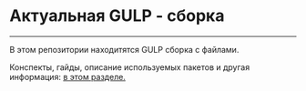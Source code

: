 # Актуальная GULP - сборка #
___
В этом репозитории находитятся GULP сборка с файлами.

Конспекты, гайды, описание используемых пакетов и другая информация: [в этом разделе.](https://github.com/UltimatePowerCoder/frontend-abstracts/tree/main/GULP)
